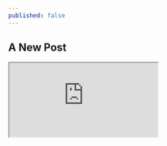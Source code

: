 ```yaml
---
published: false
---
```

## A New Post

<iframe src="https://docs.google.com/spreadsheets/d/e/2PACX-1vQO5_otqY36sb1g1AoZR7miDuD0fScmqezesNSwF0XYNspXhivHRxGlGJrpWMHjaJ7KIkcSKK13RGGh/pubhtml?widget=true&amp;headers=false"></iframe>


